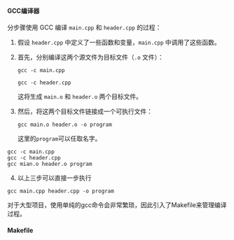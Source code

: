 #### GCC编译器

分步骤使用 GCC 编译 `main.cpp` 和 `header.cpp` 的过程：

1. 假设 `header.cpp` 中定义了一些函数和变量，`main.cpp` 中调用了这些函数。

2. 首先，分别编译这两个源文件为目标文件（`.o` 文件）：

   `gcc -c main.cpp`

   `gcc -c header.cpp`

   这将生成 `main.o` 和 `header.o` 两个目标文件。

3. 然后，将这两个目标文件链接成一个可执行文件：

   `gcc main.o header.o -o program`

   这里的`program`可以任取名字。

```shell
gcc -c main.cpp
gcc -c header.cpp
gcc mian.o header.o program
```

4. 以上三步可以直接一步执行

```shell
gcc main.cpp header.cpp -o program
```

对于大型项目，使用单纯的gcc命令会非常繁琐，因此引入了Makefile来管理编译过程。

#### Makefile


